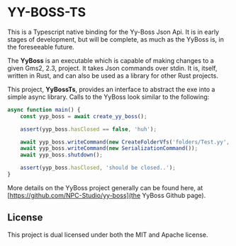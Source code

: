# YY-BOSS-TS

This is a Typescript native binding for the Yy-Boss Json Api. It is in early stages of development, but will be complete, as much as the YyBoss is, in the foreseeable future.

The **YyBoss** is an executable which is capable of making changes to a given Gms2, 2.3, project. It takes Json commands over stdin. It is, itself, written in Rust, and can also be used as a library for other Rust projects.

This project, **YyBossTs**, provides an interface to abstract the exe into a simple async library. Calls to the YyBoss look similar to the following:

```ts
async function main() {
    const yyp_boss = await create_yy_boss();

    assert(yyp_boss.hasClosed == false, 'huh');

    await yyp_boss.writeCommand(new CreateFolderVfs('folders/Test.yy', 'Test2'));
    await yyp_boss.writeCommand(new SerializationCommand());
    await yyp_boss.shutdown();

    assert(yyp_boss.hasClosed, 'should be closed..');
}
```

More details on the YyBoss project generally can be found here, at [https://github.com/NPC-Studio/yy-boss](the YyBoss Github page).

## License

This project is dual licensed under both the MIT and Apache license.
